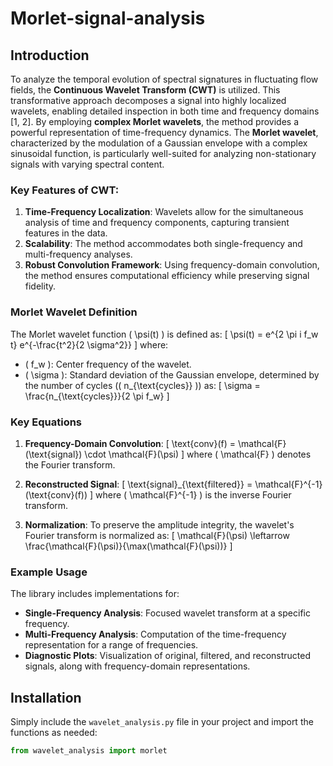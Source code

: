 # Morlet-signal-analysis
## Introduction
To analyze the temporal evolution of spectral signatures in fluctuating flow fields, the **Continuous Wavelet Transform (CWT)** is utilized. This transformative approach decomposes a signal into highly localized wavelets, enabling detailed inspection in both time and frequency domains [1, 2]. By employing **complex Morlet wavelets**, the method provides a powerful representation of time-frequency dynamics. The **Morlet wavelet**, characterized by the modulation of a Gaussian envelope with a complex sinusoidal function, is particularly well-suited for analyzing non-stationary signals with varying spectral content.

### Key Features of CWT:
1. **Time-Frequency Localization**: Wavelets allow for the simultaneous analysis of time and frequency components, capturing transient features in the data.
2. **Scalability**: The method accommodates both single-frequency and multi-frequency analyses.
3. **Robust Convolution Framework**: Using frequency-domain convolution, the method ensures computational efficiency while preserving signal fidelity.

### Morlet Wavelet Definition
The Morlet wavelet function \( \psi(t) \) is defined as:
\[
\psi(t) = e^{2 \pi i f_w t} e^{-\frac{t^2}{2 \sigma^2}}
\]
where:
- \( f_w \): Center frequency of the wavelet.
- \( \sigma \): Standard deviation of the Gaussian envelope, determined by the number of cycles (\( n_{\text{cycles}} \)) as:
\[
\sigma = \frac{n_{\text{cycles}}}{2 \pi f_w}
\]

### Key Equations
1. **Frequency-Domain Convolution**:
   \[
   \text{conv}(f) = \mathcal{F}(\text{signal}) \cdot \mathcal{F}(\psi)
   \]
   where \( \mathcal{F} \) denotes the Fourier transform.

2. **Reconstructed Signal**:
   \[
   \text{signal}_{\text{filtered}} = \mathcal{F}^{-1}(\text{conv}(f))
   \]
   where \( \mathcal{F}^{-1} \) is the inverse Fourier transform.

3. **Normalization**:
   To preserve the amplitude integrity, the wavelet's Fourier transform is normalized as:
   \[
   \mathcal{F}(\psi) \leftarrow \frac{\mathcal{F}(\psi)}{\max(\mathcal{F}(\psi))}
   \]

### Example Usage
The library includes implementations for:
- **Single-Frequency Analysis**: Focused wavelet transform at a specific frequency.
- **Multi-Frequency Analysis**: Computation of the time-frequency representation for a range of frequencies.
- **Diagnostic Plots**: Visualization of original, filtered, and reconstructed signals, along with frequency-domain representations.

## Installation
Simply include the `wavelet_analysis.py` file in your project and import the functions as needed:
```python
from wavelet_analysis import morlet
